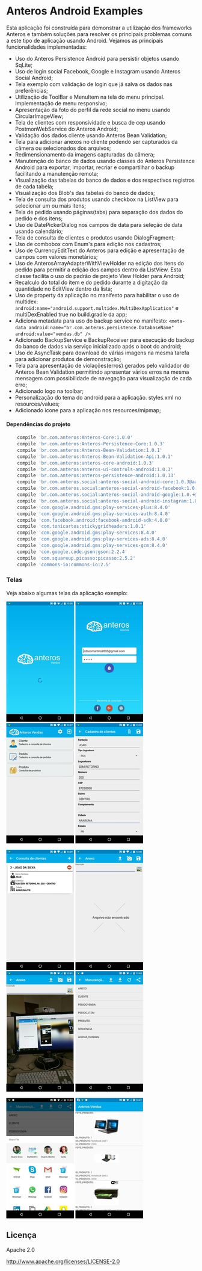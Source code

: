 # Anteros Android Examples  #

Esta aplicação foi construída para demonstrar a utilização dos frameworks Anteros e também soluções para resolver os principais problemas comuns a este tipo de aplicação usando Android. Vejamos as principais funcionalidades implementadas:

* Uso do Anteros Persistence Android para persistir objetos usando SqLite;
* Uso de login social Facebook, Google e Instagram usando Anteros Social Android;
* Tela exemplo com validação de login que já salva os dados nas preferências;
* Utilização de ToolBar e MenuItem na tela do menu principal. Implementação de menu responsivo;
* Apresentação da foto do perfil da rede social no menu usando CircularImageView;
* Tela de clientes com responsividade e busca de cep usando PostmonWebService do Anteros Android;
* Validação dos dados cliente usando Anteros Bean Validation;
* Tela para adicionar anexos no cliente podendo ser capturados da câmera ou selecionados dos arquivos;
* Redimensionamento da imagens capturadas da câmera;
* Manutenção do banco de dados usando classes do Anteros Persistence Android para exportar, importar, recriar e compartilhar o backup facilitando a manutenção remota;
* Visualização das tabelas do banco de dados e dos respectivos registros de cada tabela;
* Visualização dos Blob's das tabelas do banco de dados;
* Tela de consulta dos produtos usando checkbox na ListView para selecionar um ou mais itens;
* Tela de pedido usando páginas(tabs) para separação dos dados do pedido e dos itens;
* Uso de DatePickerDialog nos campos de data para seleção de data usando calendário;
* Tela de consulta de clientes e produtos usando DialogFragment;
* Uso de combobox com Enum's para edição nos cadastros;
* Uso de CurrencyEditText do Anteros para edição e apresentação de campos com valores monetários;
* Uso de AnterosArrayAdapterWithViewHolder na edição dos itens do pedido para permitir a edição dos campos dentro da ListView. Esta classe facilita o uso do padrão de projeto View Holder para Android;
* Recalculo do total do item e do pedido durante a digitação da quantidade no EditView dentro da lista;
* Uso de property da aplicação no manifesto para habilitar o uso de multidex: ```android:name="android.support.multidex.MultiDexApplication"``` e multiDexEnabled true no build.gradle da app;
* Adiciona metadata para uso do backup service no manifesto:  ```<meta-data android:name="br.com.anteros.persistence.DatabaseName" android:value="vendas.db" />```
* Adicionado BackupService e BackupReceiver para execução do backup do banco de dados via serviço inicializado após o boot do android;
* Uso de AsyncTask para download de várias imagens na mesma tarefa para adicionar produtos de demonstração;
* Tela para apresentação de violações(erros) gerados pelo validador do Anteros Bean Validation permitindo apresentar vários erros na mesma mensagem com possibilidade de navegação para visualização de cada erro;
* Adicionado logo na toolbar;
* Personalização do tema do android para a aplicação. styles.xml no resources/values;
* Adicionado icone para a aplicação nos resources/mipmap;


#### Dependências do projeto ####
```gradle
    compile 'br.com.anteros:Anteros-Core:1.0.0'
    compile 'br.com.anteros:Anteros-Persistence-Core:1.0.3'
    compile 'br.com.anteros:Anteros-Bean-Validation:1.0.1'
    compile 'br.com.anteros:Anteros-Bean-Validation-Api:1.0.1'
    compile 'br.com.anteros:anteros-core-android:1.0.3'
    compile 'br.com.anteros:anteros-ui-controls-android:1.0.3'
    compile 'br.com.anteros:anteros-persistence-android:1.0.13'
    compile 'br.com.anteros.social:anteros-social-android-core:1.0.3@aar'
    compile 'br.com.anteros.social:anteros-social-android-facebook:1.0.+@aar'
    compile 'br.com.anteros.social:anteros-social-android-google:1.0.+@aar'
    compile 'br.com.anteros.social:anteros-social-android-instagram:1.0.+@aar'
    compile 'com.google.android.gms:play-services-plus:8.4.0'
    compile 'com.google.android.gms:play-services-auth:8.4.0'
    compile 'com.facebook.android:facebook-android-sdk:4.0.0'
    compile 'com.tonicartos:stickygridheaders:1.0.1'
    compile 'com.google.android.gms:play-services:8.4.0'
    compile 'com.google.android.gms:play-services-ads:8.4.0'
    compile 'com.google.android.gms:play-services-gcm:8.4.0'
    compile 'com.google.code.gson:gson:2.2.4'
    compile 'com.squareup.picasso:picasso:2.5.2'
    compile 'commons-io:commons-io:2.5'
```    


### Telas ###

Veja abaixo algumas telas da aplicação exemplo:

![alt text](https://raw.githubusercontent.com/anterostecnologia/anterosandroidexamples/master/AnterosVendas/app/images/screenshot-1.png) ![alt text](https://raw.githubusercontent.com/anterostecnologia/anterosandroidexamples/master/AnterosVendas/app/images/screenshot-2.png) ![alt text](https://raw.githubusercontent.com/anterostecnologia/anterosandroidexamples/master/AnterosVendas/app/images/screenshot-3.png) ![alt text](https://raw.githubusercontent.com/anterostecnologia/anterosandroidexamples/master/AnterosVendas/app/images/screenshot-4.png)

![alt text](https://raw.githubusercontent.com/anterostecnologia/anterosandroidexamples/master/AnterosVendas/app/images/screenshot-5.png) ![alt text](https://raw.githubusercontent.com/anterostecnologia/anterosandroidexamples/master/AnterosVendas/app/images/screenshot-6.png) ![alt text](https://raw.githubusercontent.com/anterostecnologia/anterosandroidexamples/master/AnterosVendas/app/images/screenshot-7.png) ![alt text](https://raw.githubusercontent.com/anterostecnologia/anterosandroidexamples/master/AnterosVendas/app/images/screenshot-8.png)

![alt text](https://raw.githubusercontent.com/anterostecnologia/anterosandroidexamples/master/AnterosVendas/app/images/screenshot-9.png) ![alt text](https://raw.githubusercontent.com/anterostecnologia/anterosandroidexamples/master/AnterosVendas/app/images/screenshot-10.png)


## Licença ##

Apache 2.0

http://www.apache.org/licenses/LICENSE-2.0